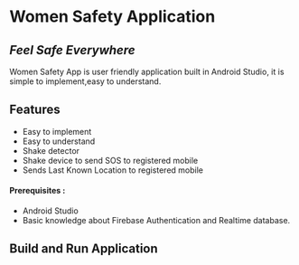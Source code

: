 # Women Safety Application
## _Feel Safe Everywhere_


Women Safety App is user friendly application built in Android Studio,
it is simple to implement,easy to understand.


## Features

- Easy to implement
- Easy to understand
- Shake detector
- Shake device to send SOS to registered mobile
- Sends Last Known Location to registered mobile

#### Prerequisites :
- Android Studio
- Basic knowledge about Firebase Authentication and Realtime database.
## Build and Run Application




   
